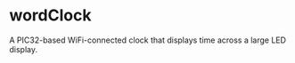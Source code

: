 wordClock
=========

A PIC32-based WiFi-connected clock that displays time across a large LED display.
